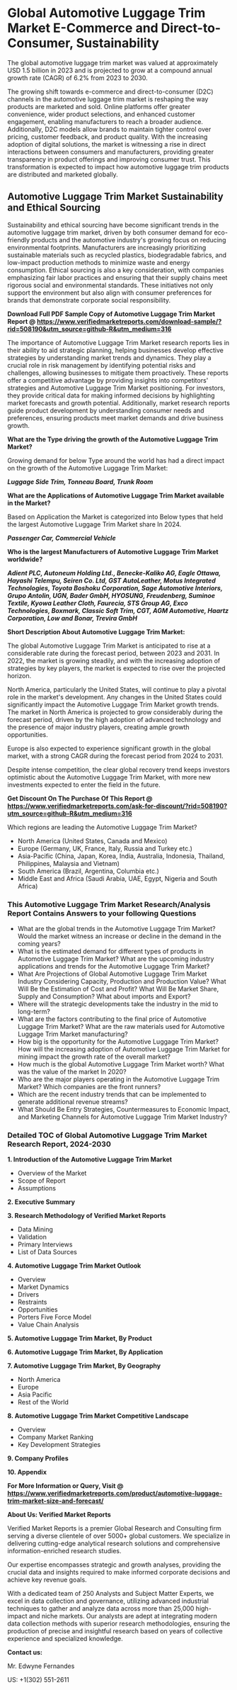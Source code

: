 <h1>Global Automotive Luggage Trim Market E-Commerce and Direct-to-Consumer, Sustainability</h1><p class=""><p>The global automotive luggage trim market was valued at approximately USD 1.5 billion in 2023 and is projected to grow at a compound annual growth rate (CAGR) of 6.2% from 2023 to 2030.</p> <p>The growing shift towards e-commerce and direct-to-consumer (D2C) channels in the automotive luggage trim market is reshaping the way products are marketed and sold. Online platforms offer greater convenience, wider product selections, and enhanced customer engagement, enabling manufacturers to reach a broader audience. Additionally, D2C models allow brands to maintain tighter control over pricing, customer feedback, and product quality. With the increasing adoption of digital solutions, the market is witnessing a rise in direct interactions between consumers and manufacturers, providing greater transparency in product offerings and improving consumer trust. This transformation is expected to impact how automotive luggage trim products are distributed and marketed globally. <h2>Automotive Luggage Trim Market Sustainability and Ethical Sourcing</h2> <p>Sustainability and ethical sourcing have become significant trends in the automotive luggage trim market, driven by both consumer demand for eco-friendly products and the automotive industry's growing focus on reducing environmental footprints. Manufacturers are increasingly prioritizing sustainable materials such as recycled plastics, biodegradable fabrics, and low-impact production methods to minimize waste and energy consumption. Ethical sourcing is also a key consideration, with companies emphasizing fair labor practices and ensuring that their supply chains meet rigorous social and environmental standards. These initiatives not only support the environment but also align with consumer preferences for brands that demonstrate corporate social responsibility.</p> </p><p class=""><strong>Download Full PDF Sample Copy of Automotive Luggage Trim Market Report @ <a href="https://www.verifiedmarketreports.com/download-sample/?rid=508190&utm_source=github-R&utm_medium=316" target="_blank">https://www.verifiedmarketreports.com/download-sample/?rid=508190&utm_source=github-R&utm_medium=316</a></strong></p><p>The importance of&nbsp;Automotive Luggage Trim Market research reports lies in their ability to aid strategic planning, helping businesses develop effective strategies by understanding market trends and dynamics. They play a crucial role in risk management by identifying potential risks and challenges, allowing businesses to mitigate them proactively. These reports offer a competitive advantage by providing insights into competitors' strategies and Automotive Luggage Trim Market positioning. For investors, they provide critical data for making informed decisions by highlighting market forecasts and growth potential. Additionally, market research reports guide product development by understanding consumer needs and preferences, ensuring products meet market demands and drive business growth.</p><p><strong>What are the&nbsp;Type driving the growth of the Automotive Luggage Trim Market?</strong></p><p id="" class="">Growing demand for below Type around the world has had a direct impact on the growth of the Automotive Luggage Trim Market:</p><p class=""><em><strong>Luggage Side Trim, Tonneau Board, Trunk Room</strong></em></p><p class=""><strong>What are the&nbsp;Applications&nbsp;of Automotive Luggage Trim Market available in the Market?</strong></p><p id="" class="">Based on Application the Market is categorized into Below types that held the largest Automotive Luggage Trim Market share In 2024.</p><p class=""><em><strong>Passenger Car, Commercial Vehicle</strong></em></p><p class=""><strong>Who is the largest Manufacturers of Automotive Luggage Trim Market worldwide?</strong></p><p><em><strong>Adient PLC, Autoneum Holding Ltd., Benecke-Kaliko AG, Eagle Ottawa, Hayashi Telempu, Seiren Co. Ltd, GST AutoLeather, Motus Integrated Technologies, Toyota Boshoku Corporation, Sage Automotive Interiors, Grupo Antolin, UGN, Bader GmbH, HYOSUNG, Freudenberg, Suminoe Textile, Kyowa Leather Cloth, Faurecia, STS Group AG, Exco Technologies, Boxmark, Classic Soft Trim, CGT, AGM Automotive, Haartz Corporation, Low and Bonar, Trevira GmbH</strong></em></p><p id="" class=""><strong>Short Description About Automotive Luggage Trim Market:</strong></p><p>The global Automotive Luggage Trim Market is anticipated to rise at a considerable rate during the forecast period, between 2023 and 2031. In 2022, the market is growing steadily, and with the increasing adoption of strategies by key players, the market is expected to rise over the projected horizon.</p><p>North America, particularly the United States, will continue to play a pivotal role in the market's development. Any changes in the United States could significantly impact the Automotive Luggage Trim Market growth trends. The market in North America is projected to grow considerably during the forecast period, driven by the high adoption of advanced technology and the presence of major industry players, creating ample growth opportunities.</p><p>Europe is also expected to experience significant growth in the global market, with a strong CAGR during the forecast period from 2024 to 2031.</p><p>Despite intense competition, the clear global recovery trend keeps investors optimistic about the Automotive Luggage Trim Market, with more new investments expected to enter the field in the future.</p><p id="" class=""><strong>Get Discount On The Purchase Of This Report @ <a href="https://www.verifiedmarketreports.com/ask-for-discount/?rid=508190?utm_source=github-R&utm_medium=316" target="_blank">https://www.verifiedmarketreports.com/ask-for-discount/?rid=508190?utm_source=github-R&utm_medium=316</a></strong></p><p class="">Which regions are leading the Automotive Luggage Trim Market?</p><ul><li>North America (United States, Canada and Mexico)</li><li>Europe (Germany, UK, France, Italy, Russia and Turkey etc.)</li><li>Asia-Pacific (China, Japan, Korea, India, Australia, Indonesia, Thailand, Philippines, Malaysia and Vietnam)</li><li>South America (Brazil, Argentina, Columbia etc.)</li><li>Middle East and Africa (Saudi Arabia, UAE, Egypt, Nigeria and South Africa)</li></ul><h3 id="" class="">This Automotive Luggage Trim Market Research/Analysis Report Contains Answers to your following Questions</h3><ul><li>What are the global trends in the Automotive Luggage Trim Market? Would the market witness an increase or decline in the demand in the coming years?</li><li>What is the estimated demand for different types of products in Automotive Luggage Trim Market? What are the upcoming industry applications and trends for the Automotive Luggage Trim Market?</li><li>What Are Projections of Global Automotive Luggage Trim Market Industry Considering Capacity, Production and Production Value? What Will Be the Estimation of Cost and Profit? What Will Be Market Share, Supply and Consumption? What about imports and Export?</li><li>Where will the strategic developments take the industry in the mid to long-term?</li><li>What are the factors contributing to the final price of Automotive Luggage Trim Market? What are the raw materials used for Automotive Luggage Trim Market manufacturing?</li><li>How big is the opportunity for the Automotive Luggage Trim Market? How will the increasing adoption of Automotive Luggage Trim Market for mining impact the growth rate of the overall market?</li><li>How much is the global Automotive Luggage Trim Market worth? What was the value of the market In 2020?</li><li>Who are the major players operating in the Automotive Luggage Trim Market? Which companies are the front runners?</li><li>Which are the recent industry trends that can be implemented to generate additional revenue streams?</li><li>What Should Be Entry Strategies, Countermeasures to Economic Impact, and Marketing Channels for Automotive Luggage Trim Market Industry?</li></ul><h3 id="" class="">Detailed TOC of Global Automotive Luggage Trim Market Research Report, 2024-2030</h3><p id="" class=""><strong>1. Introduction of the Automotive Luggage Trim Market</strong></p><ul><li>Overview of the Market</li><li>Scope of Report</li><li>Assumptions</li></ul><p id="" class=""><strong>2. Executive Summary</strong></p><p id="" class=""><strong>3. Research Methodology of Verified Market Reports</strong></p><ul><li>Data Mining</li><li>Validation</li><li>Primary Interviews</li><li>List of Data Sources</li></ul><p id="" class=""><strong>4. Automotive Luggage Trim Market Outlook</strong></p><ul><li>Overview</li><li>Market Dynamics</li><li>Drivers</li><li>Restraints</li><li>Opportunities</li><li>Porters Five Force Model</li><li>Value Chain Analysis</li></ul><p id="" class=""><strong>5. Automotive Luggage Trim Market, By Product</strong></p><p id="" class=""><strong>6. Automotive Luggage Trim Market, By Application</strong></p><p id="" class=""><strong>7. Automotive Luggage Trim Market, By Geography</strong></p><ul><li>North America</li><li>Europe</li><li>Asia Pacific</li><li>Rest of the World</li></ul><p id="" class=""><strong>8. Automotive Luggage Trim Market Competitive Landscape</strong></p><ul><li>Overview</li><li>Company Market Ranking</li><li>Key Development Strategies</li></ul><p id="" class=""><strong>9. Company Profiles</strong></p><p id="" class=""><strong>10. Appendix</strong></p><p id="" class=""><strong>For More Information or Query, Visit @ <a href="https://www.verifiedmarketreports.com/product/automotive-luggage-trim-market-size-and-forecast/" target="_blank">https://www.verifiedmarketreports.com/product/automotive-luggage-trim-market-size-and-forecast/</a></strong></p><p id="" class=""><strong>About Us: Verified Market Reports</strong></p><p id="" class="">Verified Market Reports is a premier Global Research and Consulting firm serving a diverse clientele of over 5000+ global customers. We specialize in delivering cutting-edge analytical research solutions and comprehensive information-enriched research studies.</p><p id="" class="">Our expertise encompasses strategic and growth analyses, providing the crucial data and insights required to make informed corporate decisions and achieve key revenue goals.</p><p id="" class="">With a dedicated team of 250 Analysts and Subject Matter Experts, we excel in data collection and governance, utilizing advanced industrial techniques to gather and analyze data across more than 25,000 high-impact and niche markets. Our analysts are adept at integrating modern data collection methods with superior research methodologies, ensuring the production of precise and insightful research based on years of collective experience and specialized knowledge.</p><p id="" class=""><strong>Contact us:</strong></p><p id="" class="">Mr. Edwyne Fernandes</p><p id="" class="">US: +1(302) 551-2611</p>